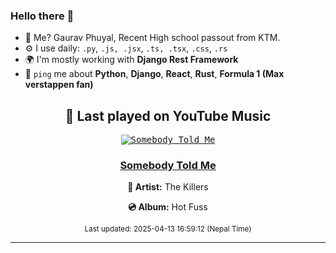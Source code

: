### Hello there 👋
- 💨 Me? Gaurav Phuyal, Recent High school passout from KTM.
- ⚙️ I use daily: `.py`, `.js, .jsx`, `.ts, .tsx`, `.css`, `.rs`
- 🌍 I'm mostly working with **Django Rest Framework**
- 💬 `ping` me about **Python**, **Django**, **React**, **Rust**, **Formula 1 (Max verstappen fan)**
<!-- YOUTUBE-MUSIC-START -->
<div align='center'>

## 🎵 Last played on YouTube Music

<kbd>

[![Somebody Told Me](https://lastfm.freetls.fastly.net/i/u/174s/fae9c99bbb6ae827b508a97328551912.jpg)](https://lastfm.freetls.fastly.net/i/u/174s/fae9c99bbb6ae827b508a97328551912.jpg)

</kbd>

### [Somebody Told Me](https://www.youtube.com/results?search_query=The%20Killers%20Somebody%20Told%20Me)

**🎤 Artist:** The Killers

**💿 Album:** Hot Fuss

<sub>Last updated: 2025-04-13 16:59:12 (Nepal Time)</sub>

</div>

<!-- YOUTUBE-MUSIC-END -->
<hr>

